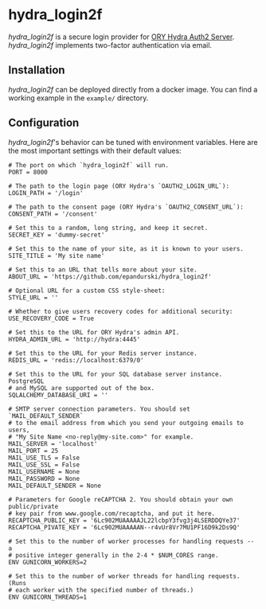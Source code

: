 # hydra_login2f

*hydra_login2f* is a secure login provider for [ORY Hydra Auth2
Server](https://github.com/ory/hydra). *hydra_login2f* implements
two-factor authentication via email.


## Installation

*hydra_login2f* can be deployed directly from a docker image. You can
find a working example in the `example/` directory.


## Configuration

*hydra_login2f*'s behavior can be tuned with environment
variables. Here are the most important settings with their default
values:

``` shell
# The port on which `hydra_login2f` will run.
PORT = 8000

# The path to the login page (ORY Hydra's `OAUTH2_LOGIN_URL`):
LOGIN_PATH = '/login'

# The path to the consent page (ORY Hydra's `OAUTH2_CONSENT_URL`):
CONSENT_PATH = '/consent'

# Set this to a random, long string, and keep it secret.
SECRET_KEY = 'dummy-secret'

# Set this to the name of your site, as it is known to your users.
SITE_TITLE = 'My site name'

# Set this to an URL that tells more about your site.
ABOUT_URL = 'https://github.com/epandurski/hydra_login2f'

# Optional URL for a custom CSS style-sheet:
STYLE_URL = ''

# Whether to give users recovery codes for additional security:
USE_RECOVERY_CODE = True

# Set this to the URL for ORY Hydra's admin API.
HYDRA_ADMIN_URL = 'http://hydra:4445'

# Set this to the URL for your Redis server instance.
REDIS_URL = 'redis://localhost:6379/0'

# Set this to the URL for your SQL database server instance. PostgreSQL
# and MySQL are supported out of the box.
SQLALCHEMY_DATABASE_URI = ''

# SMTP server connection parameters. You should set `MAIL_DEFAULT_SENDER`
# to the email address from which you send your outgoing emails to users,
# "My Site Name <no-reply@my-site.com>" for example.
MAIL_SERVER = 'localhost'
MAIL_PORT = 25
MAIL_USE_TLS = False
MAIL_USE_SSL = False
MAIL_USERNAME = None
MAIL_PASSWORD = None
MAIL_DEFAULT_SENDER = None

# Parameters for Google reCAPTCHA 2. You should obtain your own public/private
# key pair from www.google.com/recaptcha, and put it here.
RECAPTCHA_PUBLIC_KEY = '6Lc902MUAAAAAJL22lcbpY3fvg3j4LSERDDQYe37'
RECAPTCHA_PIVATE_KEY = '6Lc902MUAAAAAN--r4vUr8Vr7MU1PF16D9k2Ds9Q'

# Set this to the number of worker processes for handling requests -- a
# positive integer generally in the 2-4 * $NUM_CORES range.
ENV GUNICORN_WORKERS=2

# Set this to the number of worker threads for handling requests. (Runs
# each worker with the specified number of threads.)
ENV GUNICORN_THREADS=1
```
